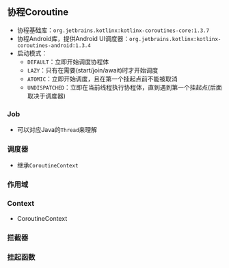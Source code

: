 ## 协程Coroutine
* 协程基础库：`org.jetbrains.kotlinx:kotlinx-coroutines-core:1.3.7`
* 协程Android库，提供Android UI调度器：`org.jetbrains.kotlinx:kotlinx-coroutines-android:1.3.4`
* 启动模式：
	* `DEFAULT`：立即开始调度协程体
	* `LAZY`：只有在需要(start/join/await)时才开始调度
	* `ATOMIC`：立即开始调度，且在第一个挂起点前不能被取消
	* `UNDISPATCHED`：立即在当前线程执行协程体，直到遇到第一个挂起点(后面取决于调度器)

### Job
* 可以对应Java的`Thread`来理解

### 调度器
* 继承`CoroutineContext`

### 作用域
### Context
* CoroutineContext


### 拦截器
### 挂起函数

